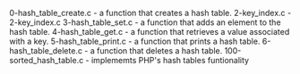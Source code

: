 0-hash_table_create.c - a function that creates a hash table.
2-key_index.c - 2-key_index.c
3-hash_table_set.c - a function that adds an element to the hash table.
4-hash_table_get.c - a function that retrieves a value associated with a key.
5-hash_table_print.c - a function that prints a hash table.
6-hash_table_delete.c - a function that deletes a hash table.
100-sorted_hash_table.c - implememts PHP's hash tables funtionality
